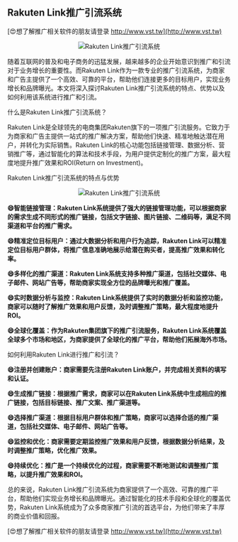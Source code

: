 ## **Rakuten Link推广引流系统**

[😍想了解推广相关软件的朋友请登录 http://www.vst.tw](http://www.vst.tw)

 <center><img src="https://vst.tw/MP4/tuiguang/png/4.png" alt="Rakuten Link推广引流系统"></center>

随着互联网的普及和电子商务的迅猛发展，越来越多的企业开始意识到推广和引流对于业务增长的重要性。而Rakuten Link作为一款专业的推广引流系统，为商家和广告主提供了一个高效、可靠的平台，帮助他们连接更多的目标用户，实现业务增长和品牌曝光。本文将深入探讨Rakuten Link推广引流系统的特点、优势以及如何利用该系统进行推广和引流。

什么是Rakuten Link推广引流系统？

Rakuten Link是全球领先的电商集团Rakuten旗下的一项推广引流服务。它致力于为商家和广告主提供一站式的推广解决方案，帮助他们快速、精准地触达潜在用户，并转化为实际销售。Rakuten Link的核心功能包括链接管理、数据分析、营销推广等，通过智能化的算法和技术手段，为用户提供定制化的推广方案，最大程度地提升推广效果和ROI(Return on Investment)。

Rakuten Link推广引流系统的特点与优势

 <center><img src="https://vst.tw/MP4/tuiguang/png/8.png" alt="Rakuten Link推广引流系统"></center>

**😄智能链接管理：Rakuten Link系统提供了强大的链接管理功能，可以根据商家的需求生成不同形式的推广链接，包括文字链接、图片链接、二维码等，满足不同渠道和平台的推广需求。**

**😄精准定位目标用户：通过大数据分析和用户行为追踪，Rakuten Link可以精准定位目标用户群体，将推广信息准确地展示给潜在购买者，提高推广效果和转化率。**

**😄多样化的推广渠道：Rakuten Link系统支持多种推广渠道，包括社交媒体、电子邮件、网站广告等，帮助商家实现全方位的品牌曝光和推广覆盖。**

**😄实时数据分析与监控：Rakuten Link系统提供了实时的数据分析和监控功能，商家可以随时了解推广效果和用户反馈，及时调整推广策略，最大程度地提升ROI。**

**😄全球化覆盖：作为Rakuten集团旗下的推广引流服务，Rakuten Link系统覆盖全球多个市场和地区，为商家提供了全球化的推广平台，帮助他们拓展海外市场。**

如何利用Rakuten Link进行推广和引流？

**😄注册并创建账户：商家需要先注册Rakuten Link账户，并完成相关资料的填写和认证。**

**😄生成推广链接：根据推广需求，商家可以在Rakuten Link系统中生成相应的推广链接，包括目标链接、推广文案、推广渠道等。**

**😄选择推广渠道：根据目标用户群体和推广策略，商家可以选择合适的推广渠道，包括社交媒体、电子邮件、网站广告等。**

**😄监控和优化：商家需要定期监控推广效果和用户反馈，根据数据分析结果，及时调整推广策略，优化推广效果。**

**😄持续优化：推广是一个持续优化的过程，商家需要不断地测试和调整推广策略，以提升推广效果和ROI。**

总的来说，Rakuten Link推广引流系统为商家提供了一个高效、可靠的推广平台，帮助他们实现业务增长和品牌曝光。通过智能化的技术手段和全球化的覆盖优势，Rakuten Link系统成为了众多商家推广引流的首选平台，为他们带来了丰厚的商业价值和回报。

[😍想了解推广相关软件的朋友请登录 http://www.vst.tw](http://www.vst.tw)




